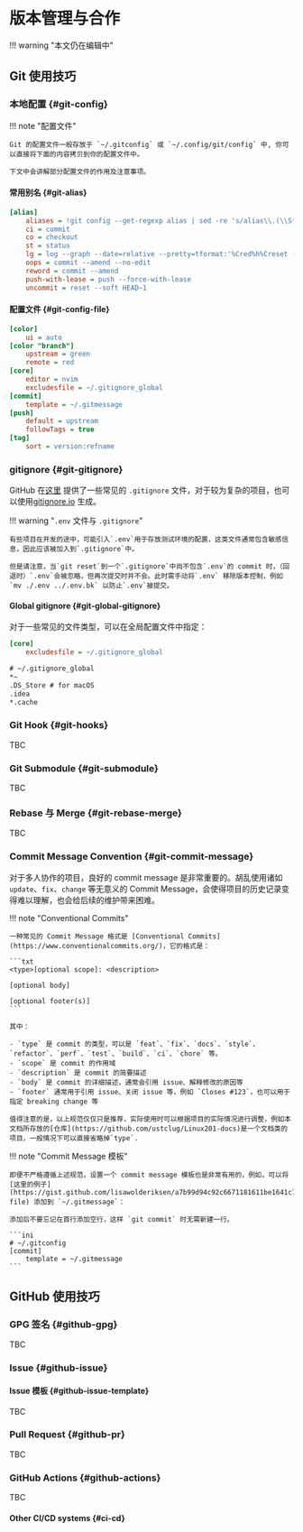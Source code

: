 # 版本管理与合作

!!! warning "本文仍在编辑中"

## Git 使用技巧

### 本地配置 {#git-config}

!!! note "配置文件"

    Git 的配置文件一般存放于 `~/.gitconfig` 或 `~/.config/git/config` 中, 你可以直接将下面的内容拷贝到你的配置文件中。

    下文中会讲解部分配置文件的作用及注意事项。

#### 常用别名 {#git-alias}

```ini
[alias]
    aliases = !git config --get-regexp alias | sed -re 's/alias\\.(\\S*)\\s(.*)$/\\1 = \\2/g'
    ci = commit
    co = checkout
    st = status
    lg = log --graph --date=relative --pretty=tformat:'%Cred%h%Creset -%C(auto)%d%Creset %s %Cgreen(%an %ad)%Creset'
    oops = commit --amend --no-edit
    reword = commit --amend
    push-with-lease = push --force-with-lease
    uncommit = reset --soft HEAD~1
```

#### 配置文件 {#git-config-file}

```ini
[color]
    ui = auto
[color "branch"]
    upstream = green
    remote = red
[core]
    editor = nvim
    excludesfile = ~/.gitignore_global
[commit]
    template = ~/.gitmessage
[push]
    default = upstream
    followTags = true
[tag]
    sort = version:refname
```

### gitignore {#git-gitignore}

GitHub 在[这里](https://github.com/github/gitignore) 提供了一些常见的 `.gitignore` 文件，对于较为复杂的项目，也可以使用[gitignore.io](https://www.gitignore.io/) 生成。

!!! warning "`.env` 文件与 `.gitignore`"

    有些项目在开发的途中，可能引入`.env`用于存放测试环境的配置，这类文件通常包含敏感信息，因此应该被加入到`.gitignore`中。

    但是请注意，当`git reset`到一个`.gitignore`中尚不包含`.env`的 commit 时，（回退时）`.env`会被忽略，但再次提交时并不会。此时需手动将`.env` 移除版本控制，例如 `mv ./.env ../.env.bk` 以防止`.env`被提交。

#### Global gitignore {#git-global-gitignore}

对于一些常见的文件类型，可以在全局配置文件中指定：

```ini
[core]
    excludesfile = ~/.gitignore_global
```

```txt
# ~/.gitignore_global
*~
.DS_Store # for macOS
.idea
*.cache
```

### Git Hook {#git-hooks}

TBC

### Git Submodule {#git-submodule}

TBC

### Rebase 与 Merge {#git-rebase-merge}

TBC

### Commit Message Convention {#git-commit-message}

对于多人协作的项目，良好的 commit message 是非常重要的。胡乱使用诸如 `update`、`fix`、`change` 等无意义的 Commit Message，会使得项目的历史记录变得难以理解，也会给后续的维护带来困难。

!!! note "Conventional Commits"

    一种常见的 Commit Message 格式是 [Conventional Commits](https://www.conventionalcommits.org/)，它的格式是：

    ```txt
    <type>[optional scope]: <description>

    [optional body]

    [optional footer(s)]
    ```

    其中：

    - `type` 是 commit 的类型，可以是 `feat`、`fix`、`docs`、`style`、`refactor`、`perf`、`test`、`build`、`ci`、`chore` 等。
    - `scope` 是 commit 的作用域
    - `description` 是 commit 的简要描述
    - `body` 是 commit 的详细描述，通常会引用 issue、解释修改的原因等
    - `footer` 通常用于引用 issue、关闭 issue 等，例如 `Closes #123`，也可以用于指定 breaking change 等

    值得注意的是，以上规范仅仅只是推荐，实际使用时可以根据项目的实际情况进行调整，例如本文档所存放的[仓库](https://github.com/ustclug/Linux201-docs)是一个文档类的项目，一般情况下可以直接省略掉`type`.

!!! note "Commit Message 模板"

    即便不严格遵循上述规范，设置一个 commit message 模板也是非常有用的，例如，可以将 [这里的例子](https://gist.github.com/lisawolderiksen/a7b99d94c92c6671181611be1641c733#template-file) 添加到 `~/.gitmessage`：

    添加后不要忘记在首行添加空行，这样 `git commit` 时无需新建一行。

    ```ini
    # ~/.gitconfig
    [commit]
        template = ~/.gitmessage
    ```

## GitHub 使用技巧

### GPG 签名 {#github-gpg}

TBC

### Issue {#github-issue}

#### Issue 模板 {#github-issue-template}

TBC

### Pull Request {#github-pr}

TBC

### GitHub Actions {#github-actions}

TBC

#### Other CI/CD systems {#ci-cd}
